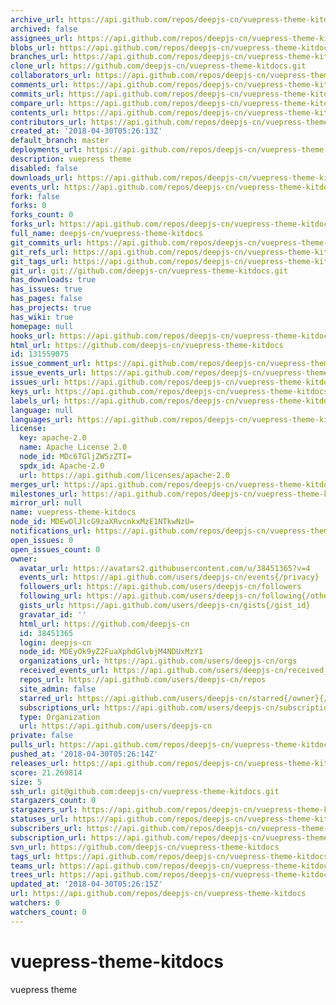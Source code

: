 ```yaml
---
archive_url: https://api.github.com/repos/deepjs-cn/vuepress-theme-kitdocs/{archive_format}{/ref}
archived: false
assignees_url: https://api.github.com/repos/deepjs-cn/vuepress-theme-kitdocs/assignees{/user}
blobs_url: https://api.github.com/repos/deepjs-cn/vuepress-theme-kitdocs/git/blobs{/sha}
branches_url: https://api.github.com/repos/deepjs-cn/vuepress-theme-kitdocs/branches{/branch}
clone_url: https://github.com/deepjs-cn/vuepress-theme-kitdocs.git
collaborators_url: https://api.github.com/repos/deepjs-cn/vuepress-theme-kitdocs/collaborators{/collaborator}
comments_url: https://api.github.com/repos/deepjs-cn/vuepress-theme-kitdocs/comments{/number}
commits_url: https://api.github.com/repos/deepjs-cn/vuepress-theme-kitdocs/commits{/sha}
compare_url: https://api.github.com/repos/deepjs-cn/vuepress-theme-kitdocs/compare/{base}...{head}
contents_url: https://api.github.com/repos/deepjs-cn/vuepress-theme-kitdocs/contents/{+path}
contributors_url: https://api.github.com/repos/deepjs-cn/vuepress-theme-kitdocs/contributors
created_at: '2018-04-30T05:26:13Z'
default_branch: master
deployments_url: https://api.github.com/repos/deepjs-cn/vuepress-theme-kitdocs/deployments
description: vuepress theme
disabled: false
downloads_url: https://api.github.com/repos/deepjs-cn/vuepress-theme-kitdocs/downloads
events_url: https://api.github.com/repos/deepjs-cn/vuepress-theme-kitdocs/events
fork: false
forks: 0
forks_count: 0
forks_url: https://api.github.com/repos/deepjs-cn/vuepress-theme-kitdocs/forks
full_name: deepjs-cn/vuepress-theme-kitdocs
git_commits_url: https://api.github.com/repos/deepjs-cn/vuepress-theme-kitdocs/git/commits{/sha}
git_refs_url: https://api.github.com/repos/deepjs-cn/vuepress-theme-kitdocs/git/refs{/sha}
git_tags_url: https://api.github.com/repos/deepjs-cn/vuepress-theme-kitdocs/git/tags{/sha}
git_url: git://github.com/deepjs-cn/vuepress-theme-kitdocs.git
has_downloads: true
has_issues: true
has_pages: false
has_projects: true
has_wiki: true
homepage: null
hooks_url: https://api.github.com/repos/deepjs-cn/vuepress-theme-kitdocs/hooks
html_url: https://github.com/deepjs-cn/vuepress-theme-kitdocs
id: 131559075
issue_comment_url: https://api.github.com/repos/deepjs-cn/vuepress-theme-kitdocs/issues/comments{/number}
issue_events_url: https://api.github.com/repos/deepjs-cn/vuepress-theme-kitdocs/issues/events{/number}
issues_url: https://api.github.com/repos/deepjs-cn/vuepress-theme-kitdocs/issues{/number}
keys_url: https://api.github.com/repos/deepjs-cn/vuepress-theme-kitdocs/keys{/key_id}
labels_url: https://api.github.com/repos/deepjs-cn/vuepress-theme-kitdocs/labels{/name}
language: null
languages_url: https://api.github.com/repos/deepjs-cn/vuepress-theme-kitdocs/languages
license:
  key: apache-2.0
  name: Apache License 2.0
  node_id: MDc6TGljZW5zZTI=
  spdx_id: Apache-2.0
  url: https://api.github.com/licenses/apache-2.0
merges_url: https://api.github.com/repos/deepjs-cn/vuepress-theme-kitdocs/merges
milestones_url: https://api.github.com/repos/deepjs-cn/vuepress-theme-kitdocs/milestones{/number}
mirror_url: null
name: vuepress-theme-kitdocs
node_id: MDEwOlJlcG9zaXRvcnkxMzE1NTkwNzU=
notifications_url: https://api.github.com/repos/deepjs-cn/vuepress-theme-kitdocs/notifications{?since,all,participating}
open_issues: 0
open_issues_count: 0
owner:
  avatar_url: https://avatars2.githubusercontent.com/u/38451365?v=4
  events_url: https://api.github.com/users/deepjs-cn/events{/privacy}
  followers_url: https://api.github.com/users/deepjs-cn/followers
  following_url: https://api.github.com/users/deepjs-cn/following{/other_user}
  gists_url: https://api.github.com/users/deepjs-cn/gists{/gist_id}
  gravatar_id: ''
  html_url: https://github.com/deepjs-cn
  id: 38451365
  login: deepjs-cn
  node_id: MDEyOk9yZ2FuaXphdGlvbjM4NDUxMzY1
  organizations_url: https://api.github.com/users/deepjs-cn/orgs
  received_events_url: https://api.github.com/users/deepjs-cn/received_events
  repos_url: https://api.github.com/users/deepjs-cn/repos
  site_admin: false
  starred_url: https://api.github.com/users/deepjs-cn/starred{/owner}{/repo}
  subscriptions_url: https://api.github.com/users/deepjs-cn/subscriptions
  type: Organization
  url: https://api.github.com/users/deepjs-cn
private: false
pulls_url: https://api.github.com/repos/deepjs-cn/vuepress-theme-kitdocs/pulls{/number}
pushed_at: '2018-04-30T05:26:14Z'
releases_url: https://api.github.com/repos/deepjs-cn/vuepress-theme-kitdocs/releases{/id}
score: 21.269814
size: 5
ssh_url: git@github.com:deepjs-cn/vuepress-theme-kitdocs.git
stargazers_count: 0
stargazers_url: https://api.github.com/repos/deepjs-cn/vuepress-theme-kitdocs/stargazers
statuses_url: https://api.github.com/repos/deepjs-cn/vuepress-theme-kitdocs/statuses/{sha}
subscribers_url: https://api.github.com/repos/deepjs-cn/vuepress-theme-kitdocs/subscribers
subscription_url: https://api.github.com/repos/deepjs-cn/vuepress-theme-kitdocs/subscription
svn_url: https://github.com/deepjs-cn/vuepress-theme-kitdocs
tags_url: https://api.github.com/repos/deepjs-cn/vuepress-theme-kitdocs/tags
teams_url: https://api.github.com/repos/deepjs-cn/vuepress-theme-kitdocs/teams
trees_url: https://api.github.com/repos/deepjs-cn/vuepress-theme-kitdocs/git/trees{/sha}
updated_at: '2018-04-30T05:26:15Z'
url: https://api.github.com/repos/deepjs-cn/vuepress-theme-kitdocs
watchers: 0
watchers_count: 0
---
```

# vuepress-theme-kitdocs
vuepress theme
